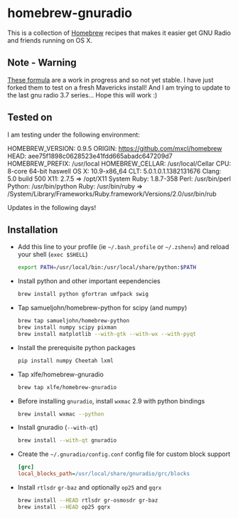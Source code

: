 # homebrew-gnuradio

This is a collection of [Homebrew](https://github.com/mxcl/homebrew) recipes
that makes it easier get GNU Radio and friends running on OS X.

## Note - Warning

[These formula](https://github.com/trama/homebrew-gnuradio) are a work in progress and so not yet stable.
I have just forked them to test on a fresh Mavericks install!
And I am trying to update to the last gnu radio 3.7 series...
Hope this will work :)

## Tested on

I am testing under the following environment:

HOMEBREW_VERSION: 0.9.5
ORIGIN: https://github.com/mxcl/homebrew
HEAD: aee75f1898c0628523e41fdd665abadc647209d7
HOMEBREW_PREFIX: /usr/local
HOMEBREW_CELLAR: /usr/local/Cellar
CPU: 8-core 64-bit haswell
OS X: 10.9-x86_64
CLT: 5.0.1.0.1.1382131676
Clang: 5.0 build 500
X11: 2.7.5 => /opt/X11
System Ruby: 1.8.7-358
Perl: /usr/bin/perl
Python: /usr/bin/python
Ruby: /usr/bin/ruby => /System/Library/Frameworks/Ruby.framework/Versions/2.0/usr/bin/rub

Updates in the following days!

## Installation

- Add this line to your profile (ie `~/.bash_profile` or `~/.zshenv`) and reload
  your shell (`exec $SHELL`)

  ```sh
  export PATH=/usr/local/bin:/usr/local/share/python:$PATH
  ```

- Install python and other important eependencies

  ```sh
  brew install python gfortran umfpack swig
  ```

- Tap samueljohn/homebrew-python for scipy (and numpy)

  ```sh
  brew tap samueljohn/homebrew-python
  brew install numpy scipy pixman
  brew install matplotlib --with-gtk --with-wx --with-pyqt 
  ```

- Install the prerequisite python packages

  ```sh
  pip install numpy Cheetah lxml
  ```

- Tap xlfe/homebrew-gnuradio

  ```sh
  brew tap xlfe/homebrew-gnuradio
  ```

- Before installing `gnuradio`, install `wxmac` 2.9 with python bindings

  ```sh
  brew install wxmac --python
  ```

- Install gnuradio (`--with-qt`)

  ```sh
  brew install --with-qt gnuradio
  ```
- Create the `~/.gnuradio/config.conf` config file for custom block support

  ```ini
  [grc]
  local_blocks_path=/usr/local/share/gnuradio/grc/blocks
  ```

- Install `rtlsdr` `gr-baz` and optionally `op25` and `gqrx`

  ```sh
  brew install --HEAD rtlsdr gr-osmosdr gr-baz 
  brew install --HEAD op25 gqrx
  ```
